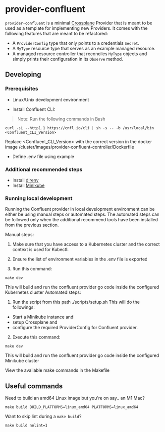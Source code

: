 # provider-confluent

`provider-confluent` is a minimal [Crossplane](https://crossplane.io/) Provider
that is meant to be used as a template for implementing new Providers. It comes
with the following features that are meant to be refactored:

- A `ProviderConfig` type that only points to a credentials `Secret`.
- A `MyType` resource type that serves as an example managed resource.
- A managed resource controller that reconciles `MyType` objects and simply
  prints their configuration in its `Observe` method.


## Developing

### Prerequisites

- Linux/Unix development environment

- Install Confluent CLI:

> Note: Run the following commands in Bash

```
curl -sL --http1.1 https://cnfl.io/cli | sh -s -- -b /usr/local/bin <Confluent_CLI_Version>
```

Replace <Confluent_CLI_Version> with the correct version in the docker image /cluster/images/provider-confluent-controller/Dockerfile

- Define .env file using example

### Additional recommended steps
- Install [direnv](https://direnv.net/)
- Install [Minikube](https://minikube.sigs.k8s.io/)


### Running local development

Running the Confluent provider in local development environment can be either be using manual steps or automated steps.
The automated steps can be followed only when the additional recommend tools have been installed from the previous section.

Manual steps:
1) Make sure that you have access to a Kubernetes cluster and the correct context is used for Kubectl.

2) Ensure the list of environment variables in the .env file is exported
3) Run this command:
```console
make dev
```
This will build and run the confluent provider go code inside the configured Kubernetes cluster
Automated steps:
1) Run the script from this path ./scripts/setup.sh
This will do the followings:
- Start a Minikube instance and
- setup Crossplane and
- configure the required ProviderConfig for Confluent provider.

2) Execute this command:
```console
make dev
```
This will build and run the confluent provider go code inside the configured Minikube cluster

View the available make commands in the Makefile

## Useful commands

Need to build an amd64 Linux image but you're on say.. an M1 Mac?

```shell
make build BUILD_PLATFORMS=linux_amd64 PLATFORMS=linux_amd64
```

Want to skip lint during a `make build`?

```shell
make build nolint=1
```



